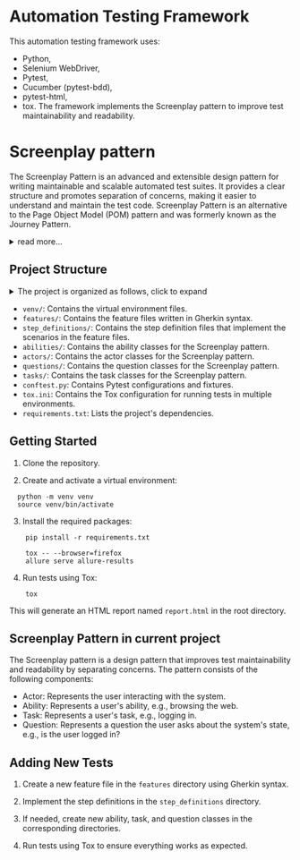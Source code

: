 # Automation Testing Framework

This automation testing framework uses:
 - Python,
 - Selenium WebDriver,
 - Pytest,
 - Cucumber (pytest-bdd),
 - pytest-html,
 - tox.
 The framework implements the Screenplay pattern to improve test maintainability and readability.

# Screenplay pattern
The Screenplay Pattern is an advanced and extensible design pattern for writing maintainable and scalable automated test suites. It provides a clear structure and promotes separation of concerns, making it easier to understand and maintain the test code. Screenplay Pattern is an alternative to the Page Object Model (POM) pattern and was formerly known as the Journey Pattern.
<details>
<summary>read more...</summary>
  The Screenplay Pattern consists of the following key components:
  - Actors: An actor represents the user role in the test scenario. They can perform tasks, interact with the system, and ask questions about the system's state. Actors are not aware of the underlying implementation details, which helps to keep the tests focused on user interactions.
  - Abilities: Abilities are the skills that an actor possesses. Abilities define how an actor can interact with the system, such as browsing the web, using an API, or accessing a database. Abilities are implemented as separate classes, allowing for easy extensibility and reuse.
  - Tasks: Tasks are high-level actions performed by actors. Tasks are focused on user goals and are usually composed of multiple interactions with the system. They are designed to be reusable and are independent of the underlying UI or system structure. Tasks are written at a high level of abstraction, making them easy to read and understand.
  - Actions: Actions are low-level interactions with the system, such as clicking buttons, entering text, or selecting options from a dropdown menu. Actions are the building blocks for tasks and are usually tied to a specific ability. Like tasks, actions are also reusable and independent of the underlying UI or system structure.
  - Questions: Questions are used to query the state of the system or verify if certain conditions are met. Actors ask questions to gather information about the system and check if the expected outcome of a task has been achieved. Questions are designed to be reusable and independent of the underlying UI or system structure.
  - Outcomes: Outcomes represent the expected results or assertions that verify whether a test has passed or failed. Outcomes are usually based on the answers provided by questions.
  The Screenplay Pattern encourages writing tests that are focused on user interactions and goals. By separating concerns and promoting re-usability, the Screenplay Pattern makes it easier to write and maintain complex test suites. It also makes the tests more resilient to changes in the application's UI or system structure, reducing the need for frequent updates to the test code.
</details>

## Project Structure

<details>
<summary>The project is organized as follows, click to expand</summary>
  
  ```commandline
    webdriver_screenplay_cucumber/
    ├── venv/
    ├── ...
    ├── features/
    │   └── login.feature
    ├── step_definitions/
    │   ├── init.py
    │   └── test_login.py
    ├── abilities/
    │   ├── init.py
    │   └── browse_the_web.py
    ├── actors/
    │   ├── init.py
    │   └── actor.py
    ├── questions/
    │   ├── init.py
    │   └── is_user_logged_in.py
    ├── tasks/
    │   ├── init.py
    │   ├── login.py
    │   └── navigate_to_login.py
    ├── conftest.py
    ├── tox.ini
    └── requirements.txt
  ```
</details>

- `venv/`: Contains the virtual environment files.
- `features/`: Contains the feature files written in Gherkin syntax.
- `step_definitions/`: Contains the step definition files that implement the scenarios in the feature files.
- `abilities/`: Contains the ability classes for the Screenplay pattern.
- `actors/`: Contains the actor classes for the Screenplay pattern.
- `questions/`: Contains the question classes for the Screenplay pattern.
- `tasks/`: Contains the task classes for the Screenplay pattern.
- `conftest.py`: Contains Pytest configurations and fixtures.
- `tox.ini`: Contains the Tox configuration for running tests in multiple environments.
- `requirements.txt`: Lists the project's dependencies.

## Getting Started

1. Clone the repository.

2. Create and activate a virtual environment:
```commandline
  python -m venv venv
  source venv/bin/activate
```

3. Install the required packages:

```commandline
    pip install -r requirements.txt
```

```commandline
    tox -- --browser=firefox
    allure serve allure-results
```

4. Run tests using Tox:

```commandline
    tox
```


This will generate an HTML report named `report.html` in the root directory.

## Screenplay Pattern in current project

The Screenplay pattern is a design pattern that improves test maintainability and readability by separating concerns. The pattern consists of the following components:

- Actor: Represents the user interacting with the system.
- Ability: Represents a user's ability, e.g., browsing the web.
- Task: Represents a user's task, e.g., logging in.
- Question: Represents a question the user asks about the system's state, e.g., is the user logged in?

## Adding New Tests

1. Create a new feature file in the `features` directory using Gherkin syntax.

2. Implement the step definitions in the `step_definitions` directory.

3. If needed, create new ability, task, and question classes in the corresponding directories.

4. Run tests using Tox to ensure everything works as expected.

